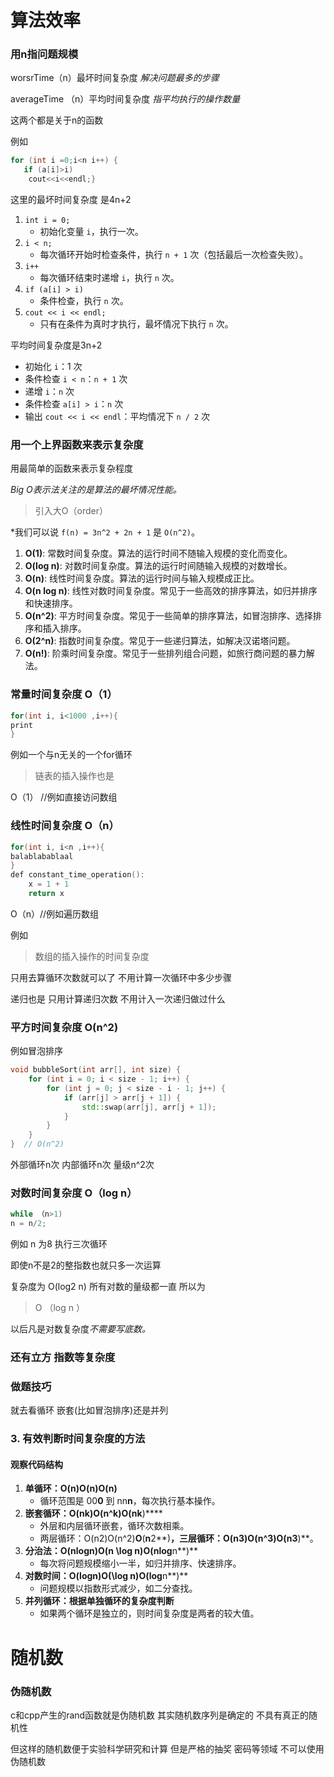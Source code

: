 # 算法效率

### 用n指问题规模

worsrTime（n）最坏时间复杂度  *解决问题最多的步骤*

averageTime （n）平均时间复杂度 *指平均执行的操作数量*

这两个都是关于n的函数

例如

```cpp
for (int i =0;i<n i++) {
   if (a[i]>i)
    cout<<i<<endl;}
```

这里的最坏时间复杂度 是4n+2

1. `int i = 0;`
   * 初始化变量 `i`，执行一次。
2. `i < n;`
   * 每次循环开始时检查条件，执行 `n + 1` 次（包括最后一次检查失败）。
3. `i++`
   * 每次循环结束时递增 `i`，执行 `n` 次。
4. `if (a[i] > i)`
   * 条件检查，执行 `n` 次。
5. `cout << i << endl;`
   * 只有在条件为真时才执行，最坏情况下执行 `n` 次。

平均时间复杂度是3n+2

* 初始化 `i`：1 次
* 条件检查 `i < n`：`n + 1` 次
* 递增 `i`：`n` 次
* 条件检查 `a[i] > i`：`n` 次
* 输出 `cout << i << endl`：平均情况下 `n / 2` 次

### 用一个上界函数来表示复杂度

用最简单的函数来表示复杂程度

*Big O表示法关注的是算法的最坏情况性能。*

> 引入大O（order）

*我们可以说 `f(n) = 3n^2 + 2n + 1` 是 `O(n^2)`。

1. **O(1)**: 常数时间复杂度。算法的运行时间不随输入规模的变化而变化。
2. **O(log n)**: 对数时间复杂度。算法的运行时间随输入规模的对数增长。
3. **O(n)**: 线性时间复杂度。算法的运行时间与输入规模成正比。
4. **O(n log n)**: 线性对数时间复杂度。常见于一些高效的排序算法，如归并排序和快速排序。
5. **O(n^2)**: 平方时间复杂度。常见于一些简单的排序算法，如冒泡排序、选择排序和插入排序。
6. **O(2^n)**: 指数时间复杂度。常见于一些递归算法，如解决汉诺塔问题。
7. **O(n!)**: 阶乘时间复杂度。常见于一些排列组合问题，如旅行商问题的暴力解法。

### 常量时间复杂度 O（1）

```cpp
for(int i, i<1000 ,i++){
print
}
```

例如一个与n无关的一个for循环

> 链表的插入操作也是

O（1）   //例如直接访问数组

### 线性时间复杂度 O（n）

```cpp
for(int i, i<n ,i++){
balablabablaal
}
def constant_time_operation():
    x = 1 + 1
    return x
```

O（n）//例如遍历数组

例如

> 数组的插入操作的时间复杂度

只用去算循环次数就可以了   不用计算一次循环中多少步骤

递归也是 只用计算递归次数 不用计入一次递归做过什么

### 平方时间复杂度 O(n^2)

例如冒泡排序

```cpp
void bubbleSort(int arr[], int size) {
    for (int i = 0; i < size - 1; i++) {
        for (int j = 0; j < size - i - 1; j++) {
            if (arr[j] > arr[j + 1]) {
                std::swap(arr[j], arr[j + 1]);
            }
        }
    }
}  // O(n^2)
```

外部循环n次 内部循环n次 量级n^2次

### 对数时间复杂度 O（log n）

```cpp
while （n>1)
n = n/2;
```

例如 n 为8 执行三次循环

即使n不是2的整指数也就只多一次运算

复杂度为 O(log2 n) 所有对数的量级都一直  所以为

> O （log n ）

以后凡是对数复杂度*不需要写底数。*

### 还有立方 指数等复杂度

### 做题技巧

就去看循环 嵌套(比如冒泡排序)还是并列

### **3. 有效判断时间复杂度的方法**

#### **观察代码结构**

1. **单循环：O(n)O(n)**O**(**n**)**
   * 循环范围是 00**0** 到 nn**n**，每次执行基本操作。
2. **嵌套循环：O(nk)O(n^k)**O**(**n**k**)****
   * 外层和内层循环嵌套，循环次数相乘。
   * 两层循环：O(n2)O(n^2)**O**(**n**2**)**，三层循环：O(n3)O(n^3)**O**(**n**3**)**。
3. **分治法：O(nlog⁡n)O(n \\log n)**O**(**n**log**n**)**
   * 每次将问题规模缩小一半，如归并排序、快速排序。
4. **对数时间：O(log⁡n)O(\\log n)**O**(**lo**g**n**)**
   * 问题规模以指数形式减少，如二分查找。
5. **并列循环：根据单独循环的复杂度判断**
   * 如果两个循环是独立的，则时间复杂度是两者的较大值。

# 随机数

### 伪随机数

c和cpp产生的rand函数就是伪随机数 其实随机数序列是确定的 不具有真正的随机性

但这样的随机数便于实验科学研究和计算 但是严格的抽奖 密码等领域 不可以使用伪随机数
